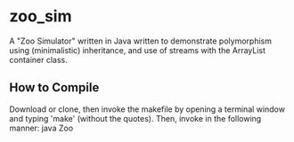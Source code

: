 # zoo_sim
A "Zoo Simulator" written in Java written to demonstrate polymorphism using (minimalistic) inheritance, and use of streams with the ArrayList container class.

## How to Compile
<p>
Download or clone, then invoke the makefile by opening a terminal window and typing 'make' (without the quotes).
Then, invoke in the following manner:
  java Zoo <int> <int> <int> <int>
  </p>
